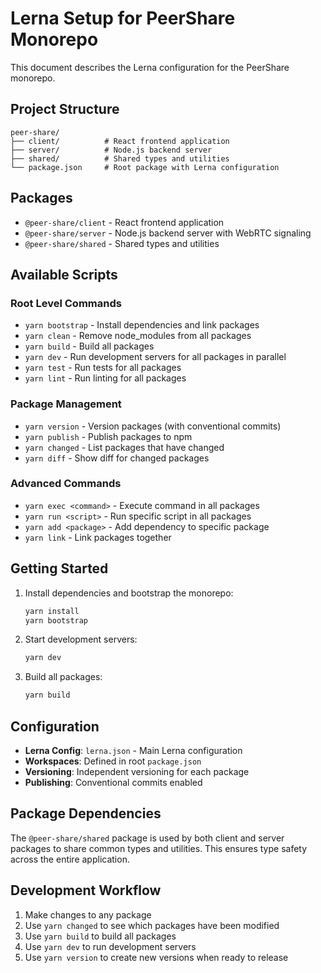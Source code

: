 # Lerna Setup for PeerShare Monorepo

This document describes the Lerna configuration for the PeerShare monorepo.

## Project Structure

```
peer-share/
├── client/          # React frontend application
├── server/          # Node.js backend server
├── shared/          # Shared types and utilities
└── package.json     # Root package with Lerna configuration
```

## Packages

- `@peer-share/client` - React frontend application
- `@peer-share/server` - Node.js backend server with WebRTC signaling
- `@peer-share/shared` - Shared types and utilities

## Available Scripts

### Root Level Commands

- `yarn bootstrap` - Install dependencies and link packages
- `yarn clean` - Remove node_modules from all packages
- `yarn build` - Build all packages
- `yarn dev` - Run development servers for all packages in parallel
- `yarn test` - Run tests for all packages
- `yarn lint` - Run linting for all packages

### Package Management

- `yarn version` - Version packages (with conventional commits)
- `yarn publish` - Publish packages to npm
- `yarn changed` - List packages that have changed
- `yarn diff` - Show diff for changed packages

### Advanced Commands

- `yarn exec <command>` - Execute command in all packages
- `yarn run <script>` - Run specific script in all packages
- `yarn add <package>` - Add dependency to specific package
- `yarn link` - Link packages together

## Getting Started

1. Install dependencies and bootstrap the monorepo:
   ```bash
   yarn install
   yarn bootstrap
   ```

2. Start development servers:
   ```bash
   yarn dev
   ```

3. Build all packages:
   ```bash
   yarn build
   ```

## Configuration

- **Lerna Config**: `lerna.json` - Main Lerna configuration
- **Workspaces**: Defined in root `package.json`
- **Versioning**: Independent versioning for each package
- **Publishing**: Conventional commits enabled

## Package Dependencies

The `@peer-share/shared` package is used by both client and server packages to share common types and utilities. This ensures type safety across the entire application.

## Development Workflow

1. Make changes to any package
2. Use `yarn changed` to see which packages have been modified
3. Use `yarn build` to build all packages
4. Use `yarn dev` to run development servers
5. Use `yarn version` to create new versions when ready to release

